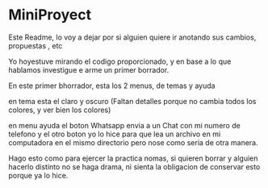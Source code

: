# MiniProyect

Este Readme, lo voy a dejar por si alguien quiere ir anotando sus cambios, propuestas , etc

Yo hoyestuve mirando el codigo proporcionado, y en base a lo que hablamos investigue e arme un primer borrador.

En este primer bhorrador, esta los 2 menus, de temas y ayuda

en tema esta el claro y oscuro
(Faltan detalles porque no cambia todos los colores, y ver bien los colores)

en menu ayuda
el boton Whatsapp envia a un Chat con mi numero de telefono
y el otro boton yo lo hice para que lea un archivo en mi computadora en el mismo directorio pero nose como seria de otra manera.

Hago esto como para ejercer la practica nomas, si quieren borrar y alguien hacerlo distinto no se haga drama, ni sienta la obligacion de conservar esto porque ya lo hice. 